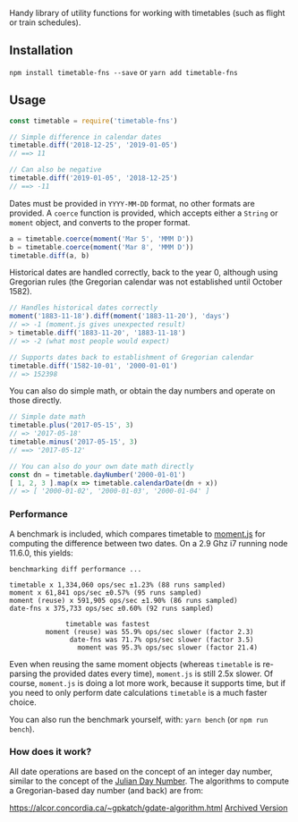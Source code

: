 Handy library of utility functions for working with timetables (such as flight or train schedules).

## Installation

`npm install timetable-fns --save` or `yarn add timetable-fns`

## Usage

```javascript
const timetable = require('timetable-fns')

// Simple difference in calendar dates
timetable.diff('2018-12-25', '2019-01-05')
// ==> 11

// Can also be negative
timetable.diff('2019-01-05', '2018-12-25')
// ==> -11
```

Dates must be provided in `YYYY-MM-DD` format, no other formats are provided. A `coerce` function is provided, which accepts either a `String` or `moment` object, and converts to the proper format.

```javascript
a = timetable.coerce(moment('Mar 5', 'MMM D'))
b = timetable.coerce(moment('Mar 8', 'MMM D'))
timetable.diff(a, b)
```

Historical dates are handled correctly, back to the year 0, although using Gregorian rules (the Gregorian calendar was not established until October 1582).

```javascript
// Handles historical dates correctly
moment('1883-11-18').diff(moment('1883-11-20'), 'days')
// => -1 (moment.js gives unexpected result)
> timetable.diff('1883-11-20', '1883-11-18')
// => -2 (what most people would expect)

// Supports dates back to establishment of Gregorian calendar
timetable.diff('1582-10-01', '2000-01-01')
// => 152398
```

You can also do simple math, or obtain the day numbers and operate on those directly.

```javascript
// Simple date math
timetable.plus('2017-05-15', 3)
// => '2017-05-18'
timetable.minus('2017-05-15', 3)
// ==> '2017-05-12'

// You can also do your own date math directly
const dn = timetable.dayNumber('2000-01-01')
[ 1, 2, 3 ].map(x => timetable.calendarDate(dn + x))
// => [ '2000-01-02', '2000-01-03', '2000-01-04' ]
```

### Performance

A benchmark is included, which compares timetable to [moment.js](https://momentjs.com) for computing the difference between two dates. On a 2.9 Ghz i7 running node 11.6.0, this yields:

```
benchmarking diff performance ...

timetable x 1,334,060 ops/sec ±1.23% (88 runs sampled)
moment x 61,841 ops/sec ±0.57% (95 runs sampled)
moment (reuse) x 591,905 ops/sec ±1.90% (86 runs sampled)
date-fns x 375,733 ops/sec ±0.60% (92 runs sampled)

              timetable was fastest
         moment (reuse) was 55.9% ops/sec slower (factor 2.3)
               date-fns was 71.7% ops/sec slower (factor 3.5)
                 moment was 95.3% ops/sec slower (factor 21.4)
```

Even when reusing the same moment objects (whereas `timetable` is re-parsing the provided dates every time), `moment.js` is still 2.5x slower. Of course, `moment.js` is doing a lot more work, because it supports time, but if you need to only perform date calculations `timetable` is a much faster choice.

You can also run the benchmark yourself, with: `yarn bench` (or `npm run bench`).

### How does it work?

All date operations are based on the concept of an integer day number, similar to the concept of the [Julian Day Number](https://en.wikipedia.org/wiki/Julian_day). The algorithms to compute a Gregorian-based day number (and back) are from:

https://alcor.concordia.ca/~gpkatch/gdate-algorithm.html
[Archived Version](https://web.archive.org/web/20170507133619/https://alcor.concordia.ca/~gpkatch/gdate-algorithm.html)
